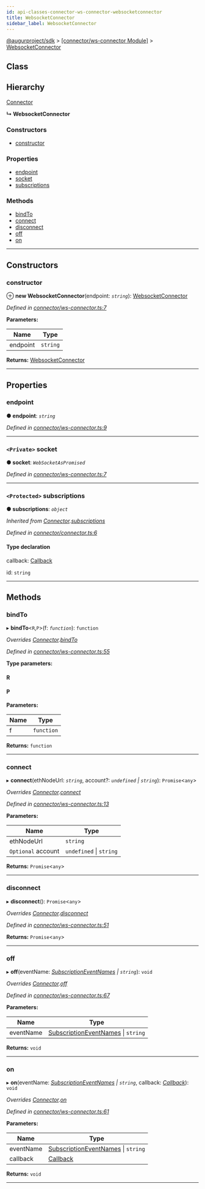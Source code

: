 ```yaml
---
id: api-classes-connector-ws-connector-websocketconnector
title: WebsocketConnector
sidebar_label: WebsocketConnector
---
```


[@augurproject/sdk](api-readme.md) > [[connector/ws-connector Module]](api-modules-connector-ws-connector-module.md) > [WebsocketConnector](api-classes-connector-ws-connector-websocketconnector.md)

## Class

## Hierarchy

 [Connector](api-classes-connector-connector-connector.md)

**↳ WebsocketConnector**

### Constructors

* [constructor](api-classes-connector-ws-connector-websocketconnector.md#constructor)

### Properties

* [endpoint](api-classes-connector-ws-connector-websocketconnector.md#endpoint)
* [socket](api-classes-connector-ws-connector-websocketconnector.md#socket)
* [subscriptions](api-classes-connector-ws-connector-websocketconnector.md#subscriptions)

### Methods

* [bindTo](api-classes-connector-ws-connector-websocketconnector.md#bindto)
* [connect](api-classes-connector-ws-connector-websocketconnector.md#connect)
* [disconnect](api-classes-connector-ws-connector-websocketconnector.md#disconnect)
* [off](api-classes-connector-ws-connector-websocketconnector.md#off)
* [on](api-classes-connector-ws-connector-websocketconnector.md#on)

---

## Constructors

<a id="constructor"></a>

###  constructor

⊕ **new WebsocketConnector**(endpoint: *`string`*): [WebsocketConnector](api-classes-connector-ws-connector-websocketconnector.md)

*Defined in [connector/ws-connector.ts:7](https://github.com/AugurProject/augur/blob/06e47ad207/packages/augur-sdk/src/connector/ws-connector.ts#L7)*

**Parameters:**

| Name | Type |
| ------ | ------ |
| endpoint | `string` |

**Returns:** [WebsocketConnector](api-classes-connector-ws-connector-websocketconnector.md)

___

## Properties

<a id="endpoint"></a>

###  endpoint

**● endpoint**: *`string`*

*Defined in [connector/ws-connector.ts:9](https://github.com/AugurProject/augur/blob/06e47ad207/packages/augur-sdk/src/connector/ws-connector.ts#L9)*

___
<a id="socket"></a>

### `<Private>` socket

**● socket**: *`WebSocketAsPromised`*

*Defined in [connector/ws-connector.ts:7](https://github.com/AugurProject/augur/blob/06e47ad207/packages/augur-sdk/src/connector/ws-connector.ts#L7)*

___
<a id="subscriptions"></a>

### `<Protected>` subscriptions

**● subscriptions**: *`object`*

*Inherited from [Connector](api-classes-connector-connector-connector.md).[subscriptions](api-classes-connector-connector-connector.md#subscriptions)*

*Defined in [connector/connector.ts:6](https://github.com/AugurProject/augur/blob/06e47ad207/packages/augur-sdk/src/connector/connector.ts#L6)*

#### Type declaration

[event: `string`]: `object`

 callback: [Callback](api-modules-connector-connector-module.md#callback)

 id: `string`

___

## Methods

<a id="bindto"></a>

###  bindTo

▸ **bindTo**<`R`,`P`>(f: *`function`*): `function`

*Overrides [Connector](api-classes-connector-connector-connector.md).[bindTo](api-classes-connector-connector-connector.md#bindto)*

*Defined in [connector/ws-connector.ts:55](https://github.com/AugurProject/augur/blob/06e47ad207/packages/augur-sdk/src/connector/ws-connector.ts#L55)*

**Type parameters:**

#### R 
#### P 
**Parameters:**

| Name | Type |
| ------ | ------ |
| f | `function` |

**Returns:** `function`

___
<a id="connect"></a>

###  connect

▸ **connect**(ethNodeUrl: *`string`*, account?: *`undefined` \| `string`*): `Promise`<`any`>

*Overrides [Connector](api-classes-connector-connector-connector.md).[connect](api-classes-connector-connector-connector.md#connect)*

*Defined in [connector/ws-connector.ts:13](https://github.com/AugurProject/augur/blob/06e47ad207/packages/augur-sdk/src/connector/ws-connector.ts#L13)*

**Parameters:**

| Name | Type |
| ------ | ------ |
| ethNodeUrl | `string` |
| `Optional` account | `undefined` \| `string` |

**Returns:** `Promise`<`any`>

___
<a id="disconnect"></a>

###  disconnect

▸ **disconnect**(): `Promise`<`any`>

*Overrides [Connector](api-classes-connector-connector-connector.md).[disconnect](api-classes-connector-connector-connector.md#disconnect)*

*Defined in [connector/ws-connector.ts:51](https://github.com/AugurProject/augur/blob/06e47ad207/packages/augur-sdk/src/connector/ws-connector.ts#L51)*

**Returns:** `Promise`<`any`>

___
<a id="off"></a>

###  off

▸ **off**(eventName: *[SubscriptionEventNames](api-enums-constants-subscriptioneventnames.md) \| `string`*): `void`

*Overrides [Connector](api-classes-connector-connector-connector.md).[off](api-classes-connector-connector-connector.md#off)*

*Defined in [connector/ws-connector.ts:67](https://github.com/AugurProject/augur/blob/06e47ad207/packages/augur-sdk/src/connector/ws-connector.ts#L67)*

**Parameters:**

| Name | Type |
| ------ | ------ |
| eventName | [SubscriptionEventNames](api-enums-constants-subscriptioneventnames.md) \| `string` |

**Returns:** `void`

___
<a id="on"></a>

###  on

▸ **on**(eventName: *[SubscriptionEventNames](api-enums-constants-subscriptioneventnames.md) \| `string`*, callback: *[Callback](api-modules-connector-connector-module.md#callback)*): `void`

*Overrides [Connector](api-classes-connector-connector-connector.md).[on](api-classes-connector-connector-connector.md#on)*

*Defined in [connector/ws-connector.ts:61](https://github.com/AugurProject/augur/blob/06e47ad207/packages/augur-sdk/src/connector/ws-connector.ts#L61)*

**Parameters:**

| Name | Type |
| ------ | ------ |
| eventName | [SubscriptionEventNames](api-enums-constants-subscriptioneventnames.md) \| `string` |
| callback | [Callback](api-modules-connector-connector-module.md#callback) |

**Returns:** `void`

___

